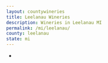 ```yaml
---
layout: countywineries
title: Leelanau Wineries
description: Wineries in Leelanau MI
permalink: /mi/leelanau/
county: leelanau
state: mi
---
```

-
